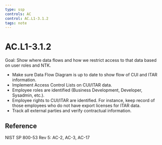 ```yaml
---
type: ssp
controls: AC
control: AC.L1-3.1.2
tags: note
---
```


# AC.L1-3.1.2

Goal: Show where data flows and how we restrict access to that data based on user roles and NTK.

- Make sure Data Flow Diagram is up to date to show flow of CUI and ITAR information.
- Implement Access Control Lists on CUI/ITAR data.
- Employee roles are identified (Business Development, Developer, Sysadmin, etc.).
- Employee rights to CUI/ITAR are identified. For instance, keep record of those employees who do not have export licenses for ITAR data.
- Track all external parties and verify contractual information.

## Reference

NIST SP 800-53 Rev 5: AC-2, AC-3, AC-17